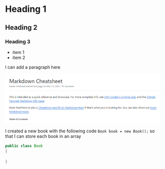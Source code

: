 # Heading 1

## Heading 2

### Heading 3

* item 1
* item 2

I can add a paragraph here

![Markdown Image](images/markdown.jpg)


I created a new book with the following code `Book book = new Book();` so that I can store each book in an array


```java
public class Book
{

}
```
